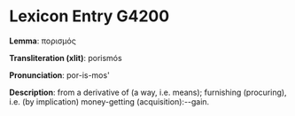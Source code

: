 # Lexicon Entry G4200

**Lemma**: πορισμός

**Transliteration (xlit)**: porismós

**Pronunciation**: por-is-mos'

**Description**:
from a derivative of  (a way, i.e. means); furnishing (procuring), i.e. (by implication) money-getting (acquisition):--gain.
